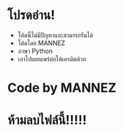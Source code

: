 # โปรดอ่าน!
- โค้ดนี้ไม่มีปัญหาและสามารถรันได้
- โค้ดโดย MANNEZ
- ภาษา Python
- เอาไปเผยแพร่ต่อให้เครดิตด้วย

# Code by MANNEZ
# ห้ามลบไฟล์นี้!!!!!